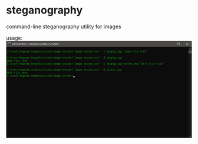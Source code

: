 # steganography
command-line steganography utility for images

usage:
![usage](https://raw.githubusercontent.com/beans42/steganography/master/Annotation%202020-06-07%20202839.png "commandline usage example")
